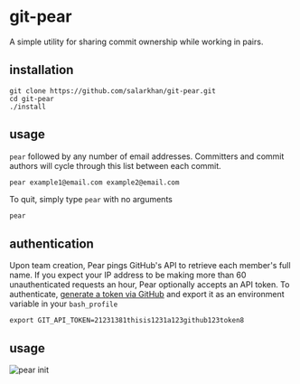 # git-pear

A simple utility for sharing commit ownership while working in pairs.

## installation
```
git clone https://github.com/salarkhan/git-pear.git
cd git-pear
./install
```

## usage
```pear``` followed by any number of email addresses.
Committers and commit authors will cycle through this list between each commit.

``` bash
pear example1@email.com example2@email.com
```

To quit, simply type `pear` with no arguments
```
pear
```

## authentication
Upon team creation, Pear pings GitHub's API to retrieve each member's full name. 
If you expect your IP address to be making more than 60 unauthenticated requests an hour, Pear optionally accepts an  API token. To authenticate, [generate a token via GitHub](https://help.github.com/articles/creating-an-access-token-for-command-line-use) and export it as an environment variable in your `bash_profile`
```
export GIT_API_TOKEN=21231381thisis1231a123github123token8
```


## usage
![pear init](https://cloud.githubusercontent.com/assets/3118416/4260961/417ac312-3b57-11e4-9724-634c2b75f134.png)
